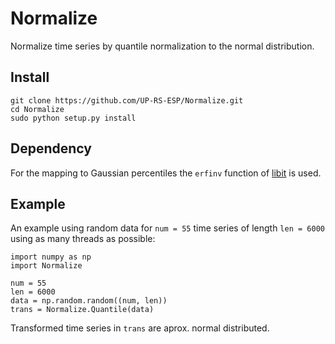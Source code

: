 # Normalize
Normalize time series by quantile normalization to the normal distribution.

## Install

	git clone https://github.com/UP-RS-ESP/Normalize.git
	cd Normalize
	sudo python setup.py install

## Dependency
For the mapping to Gaussian percentiles the `erfinv` function of [libit](http://libit.sourceforge.net) is used.

## Example
An example using random data for `num = 55` time series of length `len = 6000` using as many threads as possible:

	import numpy as np
	import Normalize

	num = 55
	len = 6000
	data = np.random.random((num, len))
	trans = Normalize.Quantile(data)

Transformed time series in `trans` are aprox. normal distributed.
